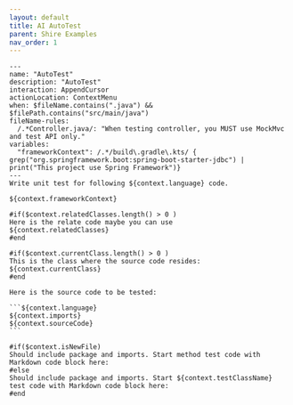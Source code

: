 ```yaml
---
layout: default
title: AI AutoTest
parent: Shire Examples
nav_order: 1
---
```


    ---
    name: "AutoTest"
    description: "AutoTest"
    interaction: AppendCursor
    actionLocation: ContextMenu
    when: $fileName.contains(".java") && $filePath.contains("src/main/java")
    fileName-rules:
      /.*Controller.java/: "When testing controller, you MUST use MockMvc and test API only."
    variables:
      "frameworkContext": /.*/build\.gradle\.kts/ { grep("org.springframework.boot:spring-boot-starter-jdbc") | print("This project use Spring Framework")}
    ---
    Write unit test for following ${context.language} code.
    
    ${context.frameworkContext}
    
    #if($context.relatedClasses.length() > 0 )
    Here is the relate code maybe you can use
    ${context.relatedClasses}
    #end
    
    #if($context.currentClass.length() > 0 )
    This is the class where the source code resides:
    ${context.currentClass}
    #end
    
    Here is the source code to be tested:
    
    ```${context.language}
    ${context.imports}
    ${context.sourceCode}
    ```
    
    #if($context.isNewFile)
    Should include package and imports. Start method test code with Markdown code block here:
    #else
    Should include package and imports. Start ${context.testClassName} test code with Markdown code block here:
    #end

